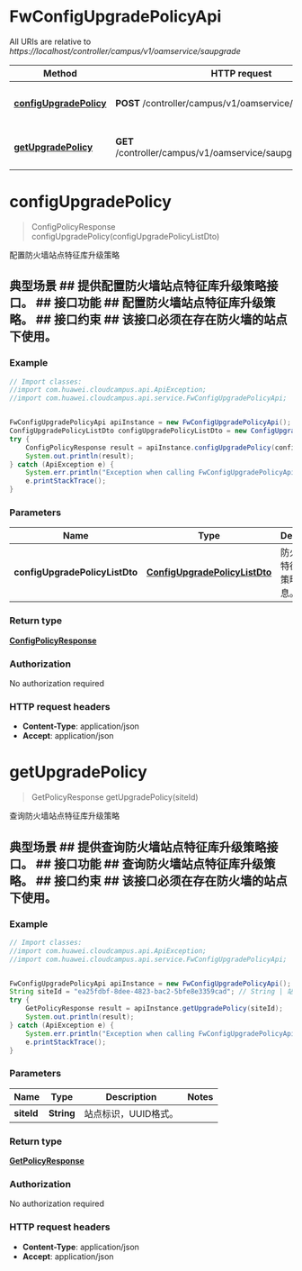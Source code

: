 # FwConfigUpgradePolicyApi

All URIs are relative to *https://localhost/controller/campus/v1/oamservice/saupgrade*

Method | HTTP request | Description
------------- | ------------- | -------------
[**configUpgradePolicy**](FwConfigUpgradePolicyApi.md#configUpgradePolicy) | **POST** /controller/campus/v1/oamservice/saupgrade/sites | 配置防火墙站点特征库升级策略
[**getUpgradePolicy**](FwConfigUpgradePolicyApi.md#getUpgradePolicy) | **GET** /controller/campus/v1/oamservice/saupgrade/sites/{siteId} | 查询防火墙站点特征库升级策略


<a name="configUpgradePolicy"></a>
# **configUpgradePolicy**
> ConfigPolicyResponse configUpgradePolicy(configUpgradePolicyListDto)

配置防火墙站点特征库升级策略

## 典型场景 ##   提供配置防火墙站点特征库升级策略接口。 ## 接口功能 ##   配置防火墙站点特征库升级策略。 ## 接口约束 ##   该接口必须在存在防火墙的站点下使用。 

### Example
```java
// Import classes:
//import com.huawei.cloudcampus.api.ApiException;
//import com.huawei.cloudcampus.api.service.FwConfigUpgradePolicyApi;


FwConfigUpgradePolicyApi apiInstance = new FwConfigUpgradePolicyApi();
ConfigUpgradePolicyListDto configUpgradePolicyListDto = new ConfigUpgradePolicyListDto(); // ConfigUpgradePolicyListDto | 防火墙站点特征库升级策略配置信息。
try {
    ConfigPolicyResponse result = apiInstance.configUpgradePolicy(configUpgradePolicyListDto);
    System.out.println(result);
} catch (ApiException e) {
    System.err.println("Exception when calling FwConfigUpgradePolicyApi#configUpgradePolicy");
    e.printStackTrace();
}
```

### Parameters

Name | Type | Description  | Notes
------------- | ------------- | ------------- | -------------
 **configUpgradePolicyListDto** | [**ConfigUpgradePolicyListDto**](ConfigUpgradePolicyListDto.md)| 防火墙站点特征库升级策略配置信息。 |

### Return type

[**ConfigPolicyResponse**](ConfigPolicyResponse.md)

### Authorization

No authorization required

### HTTP request headers

 - **Content-Type**: application/json
 - **Accept**: application/json

<a name="getUpgradePolicy"></a>
# **getUpgradePolicy**
> GetPolicyResponse getUpgradePolicy(siteId)

查询防火墙站点特征库升级策略

## 典型场景 ##   提供查询防火墙站点特征库升级策略接口。 ## 接口功能 ##   查询防火墙站点特征库升级策略。 ## 接口约束 ##   该接口必须在存在防火墙的站点下使用。 

### Example
```java
// Import classes:
//import com.huawei.cloudcampus.api.ApiException;
//import com.huawei.cloudcampus.api.service.FwConfigUpgradePolicyApi;


FwConfigUpgradePolicyApi apiInstance = new FwConfigUpgradePolicyApi();
String siteId = "ea25fdbf-8dee-4823-bac2-5bfe8e3359cad"; // String | 站点标识，UUID格式。
try {
    GetPolicyResponse result = apiInstance.getUpgradePolicy(siteId);
    System.out.println(result);
} catch (ApiException e) {
    System.err.println("Exception when calling FwConfigUpgradePolicyApi#getUpgradePolicy");
    e.printStackTrace();
}
```

### Parameters

Name | Type | Description  | Notes
------------- | ------------- | ------------- | -------------
 **siteId** | **String**| 站点标识，UUID格式。 |

### Return type

[**GetPolicyResponse**](GetPolicyResponse.md)

### Authorization

No authorization required

### HTTP request headers

 - **Content-Type**: application/json
 - **Accept**: application/json

